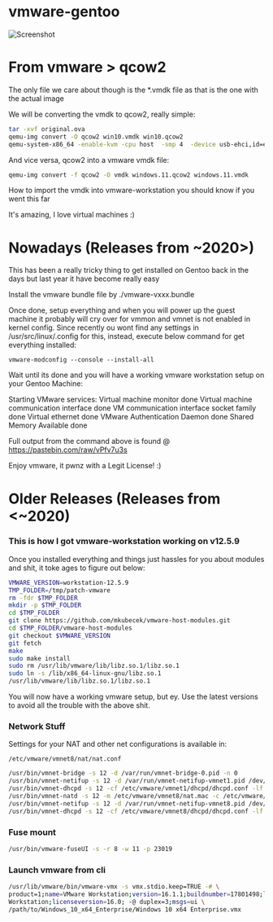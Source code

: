 # vmware-gentoo

![Screenshot](https://wuseman.nr1.nu/archive/gentoo_stuff/vmware_screenshot.png)

# From vmware > qcow2
The only file we care about though is the *.vmdk file as that is the one with the actual image

We will be converting the vmdk to qcow2, really simple:

```sh
tar -xvf original.ova
qemu-img convert -O qcow2 win10.vmdk win10.qcow2
qemu-system-x86_64 -enable-kvm -cpu host  -smp 4  -device usb-ehci,id=ehci -device qemu-xhci,id=xhci -device usb-tablet,bus=xhci.0 -net nic  -net user -m 4192 -cdrom win10.qcow2
```

And vice versa, qcow2 into a vmware vmdk file:

```sh
qemu-img convert -f qcow2 -O vmdk windows.11.qcow2 windows.11.vmdk
```

How to import the vmdk into vmware-workstation you should know if you went this far

It's amazing, I love virtual machines :) 

# Nowadays (Releases from ~2020>)
This has been a really tricky thing to get installed on Gentoo back in the days but last year it have become really easy

Install the vmware bundle file by ./vmware-vxxx.bundle

Once done, setup everything and when you will power up the guest machine it probably will cry over for vmmon and vmnet is not enabled in kernel config.
Since recently ou wont find any settings in /usr/src/linux/.config for this, instead, execute below command for get everything installed:

	vmware-modconfig --console --install-all

Wait until its done and you will have a working vmware workstation setup on your Gentoo Machine:

Starting VMware services:
   Virtual machine monitor                                             done
   Virtual machine communication interface                             done
   VM communication interface socket family                            done
   Virtual ethernet                                                    done
   VMware Authentication Daemon                                        done
   Shared Memory Available                                             done

Full output from the command above is found @ https://pastebin.com/raw/vPfv7u3s

Enjoy vmware, it pwnz with a Legit License! :) 


# Older Releases (Releases from <~2020)
### This is how I got vmware-workstation working on v12.5.9

Once you installed everything and things just hassles for you about modules and shit, it toke ages to figure out below: 

```sh
VMWARE_VERSION=workstation-12.5.9
TMP_FOLDER=/tmp/patch-vmware
rm -fdr $TMP_FOLDER
mkdir -p $TMP_FOLDER
cd $TMP_FOLDER
git clone https://github.com/mkubecek/vmware-host-modules.git
cd $TMP_FOLDER/vmware-host-modules
git checkout $VMWARE_VERSION
git fetch
make
sudo make install
sudo rm /usr/lib/vmware/lib/libz.so.1/libz.so.1
sudo ln -s /lib/x86_64-linux-gnu/libz.so.1 
/usr/lib/vmware/lib/libz.so.1/libz.so.1
```

You will now have a working vmware setup, but ey. Use the latest versions to avoid all the trouble with the above shit.


### Network Stuff

Settings for your NAT and other net configurations is available in:

    /etc/vmware/vmnet8/nat/nat.conf

```sh
/usr/bin/vmnet-bridge -s 12 -d /var/run/vmnet-bridge-0.pid -n 0
/usr/bin/vmnet-netifup -s 12 -d /var/run/vmnet-netifup-vmnet1.pid /dev/vmnet1 vmnet1
/usr/bin/vmnet-dhcpd -s 12 -cf /etc/vmware/vmnet1/dhcpd/dhcpd.conf -lf /etc/vmware/vmnet1/dhcpd/dhcpd.leases -pf /var/run/vmnet-dhcpd-vmnet1.pid vmnet1
/usr/bin/vmnet-natd -s 12 -m /etc/vmware/vmnet8/nat.mac -c /etc/vmware/vmnet8/nat/nat.conf
/usr/bin/vmnet-netifup -s 12 -d /var/run/vmnet-netifup-vmnet8.pid /dev/vmnet8 vmnet8
/usr/bin/vmnet-dhcpd -s 12 -cf /etc/vmware/vmnet8/dhcpd/dhcpd.conf -lf /etc/vmware/vmnet8/dhcpd/dhcpd.leases -pf /var/run/vmnet-dhcpd-vmnet8.pid vmnet8
```

### Fuse mount

```sh
/usr/bin/vmware-fuseUI -s -r 8 -w 11 -p 23019
```

### Launch vmware from cli

```sh
/usr/lib/vmware/bin/vmware-vmx -s vmx.stdio.keep=TRUE -# \
product=1;name=VMware Workstation;version=16.1.1;buildnumber=17801498;licensename=VMware \
Workstation;licenseversion=16.0; -@ duplex=3;msgs=ui \
/path/to/Windows_10_x64_Enterprise/Windows 10 x64 Enterprise.vmx
```

